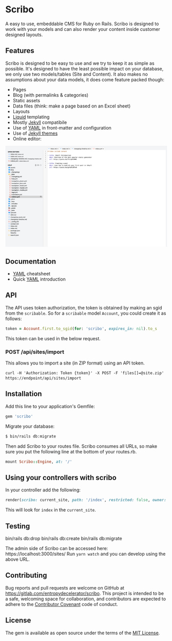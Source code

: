 # Scribo

A easy to use, embeddable CMS for Ruby on Rails.
Scribo is designed to work with your models and can also render your content inside customer designed layouts.

## Features

Scribo is designed to be easy to use and we try to keep it as simple as possible.
It's designed to have the least possible impact on your database, we only use two models/tables (Site and Content).
It also makes no assumptions about your data models, it does come feature packed though:

- Pages
- Blog (with permalinks & categories)
- Static assets
- Data files (think: make a page based on an Excel sheet)
- Layouts
- [Liquid](http://liquidmarkup.org) templating
- Mostly [Jekyll](https://jekyllrb.com) compatibile
- Use of [YAML](https://yaml.org) in front-matter and configuration
- Use of [Jekyll themes](https://jekyllrb.com/docs/themes/)
- Online editor:

![Online Editor](./docs/editor.png)

## Documentation

- [YAML](https://learn-the-web.algonquindesign.ca/topics/markdown-yaml-cheat-sheet/#yaml) cheatsheet
- Quick [YAML](https://learnxinyminutes.com/docs/yaml/) introduction

## API

The API uses token authorization, the token is obtained by making an sgid from the `scribable`.
So for a `scribable` model `Account`, you could create it as follows:

```ruby
token = Account.first.to_sgid(for: 'scribo', expires_in: nil).to_s
```

This token can be used in the below request.

### POST /api/sites/import

This allows you to import a site (in ZIP format) using an API token.

```shell
curl -H 'Authorization: Token {token}' -X POST -F 'files[]=@site.zip' https://endpoint/api/sites/import
```

## Installation

Add this line to your application's Gemfile:

```ruby
gem 'scribo'
```

Migrate your database:

```bash
$ bin/rails db:migrate
```

Then add Scribo to your routes file.
Scribo consumes all URLs, so make sure you put the following line at the bottom of your routes.rb.

```ruby
mount Scribo::Engine, at: '/'
```

## Using your controllers with scribo

In your controller add the following:

```ruby
render(scribo: current_site, path: '/index', restricted: false, owner: Account.first)
```

This will look for `index` in the `current_site`.

## Testing

bin/rails db:drop
bin/rails db:create
bin/rails db:migrate

The admin side of Scribo can be accessed here: https://localhost:3000/sites/
Run `yarn watch` and you can develop using the above URL.

## Contributing

Bug reports and pull requests are welcome on GitHub at https://gitlab.com/entropydecelerator/scribo.
This project is intended to be a safe, welcoming space for collaboration, and contributors are expected to adhere to the [Contributor Covenant](http://contributor-covenant.org) code of conduct.

## License

The gem is available as open source under the terms of the [MIT License](http://opensource.org/licenses/MIT).
